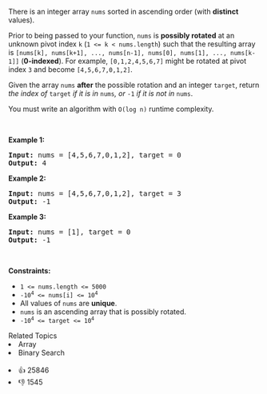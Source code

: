 <p>There is an integer array <code>nums</code> sorted in ascending order (with <strong>distinct</strong> values).</p>

<p>Prior to being passed to your function, <code>nums</code> is <strong>possibly rotated</strong> at an unknown pivot index <code>k</code> (<code>1 &lt;= k &lt; nums.length</code>) such that the resulting array is <code>[nums[k], nums[k+1], ..., nums[n-1], nums[0], nums[1], ..., nums[k-1]]</code> (<strong>0-indexed</strong>). For example, <code>[0,1,2,4,5,6,7]</code> might be rotated at pivot index <code>3</code> and become <code>[4,5,6,7,0,1,2]</code>.</p>

<p>Given the array <code>nums</code> <strong>after</strong> the possible rotation and an integer <code>target</code>, return <em>the index of </em><code>target</code><em> if it is in </em><code>nums</code><em>, or </em><code>-1</code><em> if it is not in </em><code>nums</code>.</p>

<p>You must write an algorithm with <code>O(log n)</code> runtime complexity.</p>

<p>&nbsp;</p> 
<p><strong class="example">Example 1:</strong></p> 
<pre><strong>Input:</strong> nums = [4,5,6,7,0,1,2], target = 0
<strong>Output:</strong> 4
</pre>
<p><strong class="example">Example 2:</strong></p> 
<pre><strong>Input:</strong> nums = [4,5,6,7,0,1,2], target = 3
<strong>Output:</strong> -1
</pre>
<p><strong class="example">Example 3:</strong></p> 
<pre><strong>Input:</strong> nums = [1], target = 0
<strong>Output:</strong> -1
</pre> 
<p>&nbsp;</p> 
<p><strong>Constraints:</strong></p>

<ul> 
 <li><code>1 &lt;= nums.length &lt;= 5000</code></li> 
 <li><code>-10<sup>4</sup> &lt;= nums[i] &lt;= 10<sup>4</sup></code></li> 
 <li>All values of <code>nums</code> are <strong>unique</strong>.</li> 
 <li><code>nums</code> is an ascending array that is possibly rotated.</li> 
 <li><code>-10<sup>4</sup> &lt;= target &lt;= 10<sup>4</sup></code></li> 
</ul>

<div><div>Related Topics</div><div><li>Array</li><li>Binary Search</li></div></div><br><div><li>👍 25846</li><li>👎 1545</li></div>